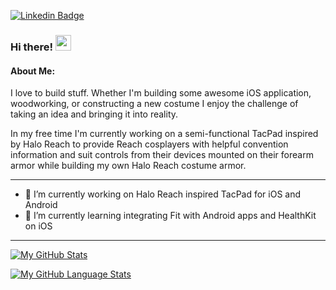[![Linkedin Badge](https://img.shields.io/badge/-LinkedIn-0e76a8?style=flat-square&logo=Linkedin&logoColor=white)](https://www.linkedin.com/in/meganwiemer/)
<!-- [![Instagram Badge](https://img.shields.io/badge/-Instagram-e4405f?style=flat-square&logo=Instagram&logoColor=white)](https://www.instagram.com/fallen.cosplay/) -->

### Hi there! <img src="https://media.giphy.com/media/hvRJCLFzcasrR4ia7z/giphy.gif" width="25px">

#### About Me:
I love to build stuff. Whether I'm building some awesome iOS application, woodworking, or constructing a new costume I enjoy the challenge of taking an idea and bringing it into reality.

In my free time I'm currently working on a semi-functional TacPad inspired by Halo Reach to provide Reach cosplayers with helpful convention information and suit controls from their devices mounted on their forearm armor while building my own Halo Reach costume armor.

---

- 🔭 I’m currently working on Halo Reach inspired TacPad for iOS and Android
- 🌱 I’m currently learning integrating Fit with Android apps and HealthKit on iOS

---

<!--
**wiemerm/wiemerm** is a ✨ _special_ ✨ repository because its `README.md` (this file) appears on your GitHub profile.

Here are some ideas to get you started:

- 🔭 I’m currently working on ...
- 🌱 I’m currently learning ...
- 👯 I’m looking to collaborate on ...
- 🤔 I’m looking for help with ...
- 💬 Ask me about ...
- 📫 How to reach me: ...
- ⚡ Fun fact: ...
-->

<!-- <img height="180em" src="https://github-readme-stats.vercel.app/api?username=wiemerm&theme=darcula&count_private=true&show_icons=true" />
[![Top Langs](https://github-readme-stats.vercel.app/api/top-langs/?username=wiemerm)](https://github.com/anuraghazra/github-readme-stats) -->


[![My GitHub Stats](https://github-readme-stats.vercel.app/api/?username=wiemerm&count_private=true&theme=darcula&showicons=true)]()

[![My GitHub Language Stats](https://github-readme-stats.vercel.app/api/top-langs/?username=wiemerm&langs_count=5&theme=darcula&layout=compact)]()
